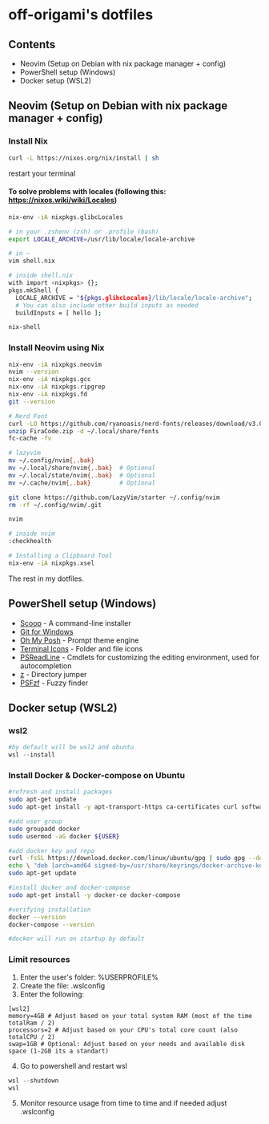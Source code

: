 # off-origami's dotfiles

## Contents

- Neovim (Setup on Debian with nix package manager + config) 
- PowerShell setup (Windows)
- Docker setup (WSL2)

## Neovim (Setup on Debian with nix package manager + config) 

### Install Nix
```bash
curl -L https://nixos.org/nix/install | sh
```
restart your terminal
#### To solve problems with locales (following this: https://nixos.wiki/wiki/Locales)
```bash
nix-env -iA nixpkgs.glibcLocales

# in your .zshenv (zsh) or .profile (bash)
export LOCALE_ARCHIVE=/usr/lib/locale/locale-archive

# in ~
vim shell.nix

# inside shell.nix
with import <nixpkgs> {};  
pkgs.mkShell {
  LOCALE_ARCHIVE = "${pkgs.glibcLocales}/lib/locale/locale-archive";
  # You can also include other build inputs as needed
  buildInputs = [ hello ];

nix-shell
```

### Install Neovim using Nix
```bash
nix-env -iA nixpkgs.neovim
nvim --version
nix-env -iA nixpkgs.gcc
nix-env -iA nixpkgs.ripgrep
nix-env -iA nixpkgs.fd
git --version

# Nerd Font
curl -LO https://github.com/ryanoasis/nerd-fonts/releases/download/v3.0.0/FiraCode.zip
unzip FiraCode.zip -d ~/.local/share/fonts
fc-cache -fv

# lazyvim
mv ~/.config/nvim{,.bak}
mv ~/.local/share/nvim{,.bak}  # Optional
mv ~/.local/state/nvim{,.bak}  # Optional
mv ~/.cache/nvim{,.bak}        # Optional

git clone https://github.com/LazyVim/starter ~/.config/nvim
rm -rf ~/.config/nvim/.git

nvim

# inside nvim
:checkhealth

# Installing a Clipboard Tool
nix-env -iA nixpkgs.xsel
```
The rest in my dotfiles.

## PowerShell setup (Windows)

- [Scoop](https://scoop.sh/) - A command-line installer
- [Git for Windows](https://gitforwindows.org/)
- [Oh My Posh](https://ohmyposh.dev/) - Prompt theme engine
- [Terminal Icons](https://github.com/devblackops/Terminal-Icons) - Folder and file icons
- [PSReadLine](https://docs.microsoft.com/en-us/powershell/module/psreadline/) - Cmdlets for customizing the editing environment, used for autocompletion
- [z](https://www.powershellgallery.com/packages/z) - Directory jumper
- [PSFzf](https://github.com/kelleyma49/PSFzf) - Fuzzy finder

## Docker setup (WSL2)

### wsl2

```powershell
#by default will be wsl2 and ubuntu
wsl --install
```

### Install Docker & Docker-compose on Ubuntu
```bash
#refresh and install packages
sudo apt-get update
sudo apt-get install -y apt-transport-https ca-certificates curl software-properties-common

#add user group
sudo groupadd docker
sudo usermod -aG docker ${USER}

#add docker key and repo
curl -fsSL https://download.docker.com/linux/ubuntu/gpg | sudo gpg --dearmor -o /usr/share/keyrings/docker-archive-keyring.gpg
echo \ "deb [arch=amd64 signed-by=/usr/share/keyrings/docker-archive-keyring.gpg] https://download.docker.com/linux/ubuntu \ $(lsb_release -cs) stable" | sudo tee /etc/apt/sources.list.d/docker.list > /dev/null
sudo apt-get update

#install docker and docker-compose
sudo apt-get install -y docker-ce docker-compose

#verifying installation
docker --version
docker-compose --version

#docker will run on startup by default
```

### Limit resources
1. Enter the user's folder: %USERPROFILE%
2. Create the file: .wslconfig
3. Enter the following:
```properties
[wsl2]
memory=4GB # Adjust based on your total system RAM (most of the time totalRam / 2)
processors=2 # Adjust based on your CPU's total core count (also totalCPU / 2)
swap=1GB # Optional: Adjust based on your needs and available disk space (1-2GB its a standart)
```
4. Go to powershell and restart wsl
```powershell
wsl --shutdown
wsl
```
5. Monitor resource usage from time to time and if needed adjust .wslconfig
